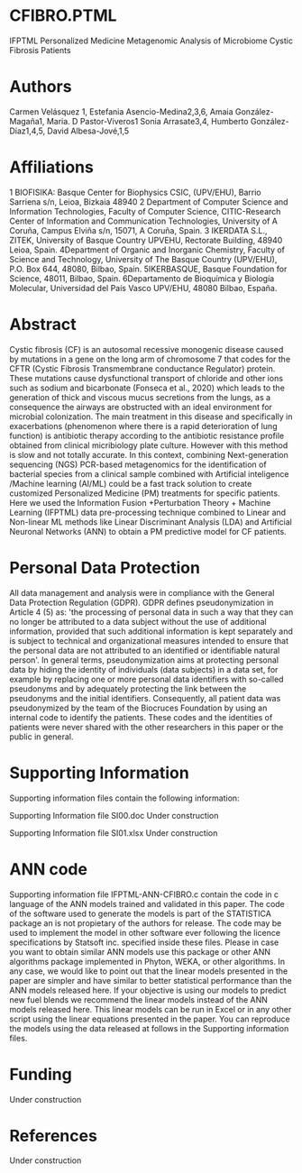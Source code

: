 # CFIBRO.PTML
IFPTML Personalized Medicine Metagenomic Analysis of Microbiome Cystic Fibrosis Patients

# Authors
Carmen Velásquez 1, Estefania Asencio-Medina2,3,6, 
Amaia González-Magaña1, Maria. D Pastor-Viveros1 
Sonia Arrasate3,4, Humberto González-Díaz1,4,5, David Albesa-Jové,1,5

# Affiliations
1 BIOFISIKA: Basque Center for Biophysics CSIC, (UPV/EHU), Barrio Sarriena s/n, Leioa, Bizkaia 48940
2 Department of Computer Science and Information Technologies, Faculty of Computer Science, CITIC-Research Center of Information and Communication Technologies, University of A Coruña, Campus Elviña s/n, 15071, A Coruña, Spain.
3 IKERDATA S.L., ZITEK, University of Basque Country UPVEHU, Rectorate Building, 48940 Leioa, Spain.
4Department of Organic and Inorganic Chemistry, Faculty of Science and Technology, University of The Basque Country (UPV/EHU), P.O. Box 644, 48080, Bilbao, Spain.
5IKERBASQUE, Basque Foundation for Science, 48011, Bilbao, Spain.
6Departamento de Bioquímica y Biología Molecular, Universidad del País Vasco UPV/EHU, 48080 Bilbao, España.

# Abstract
Cystic fibrosis (CF) is an autosomal recessive monogenic disease caused by mutations in a gene on the long arm of chromosome 7 that codes for the CFTR (Cystic Fibrosis Transmembrane conductance Regulator) protein. These mutations cause dysfunctional transport of chloride and other ions such as sodium and bicarbonate (Fonseca et al., 2020) which leads to the generation of thick and viscous mucus secretions from the lungs, as a consequence the airways are obstructed with an ideal environment for microbial colonization. The main treatment in this disease and specifically in exacerbations (phenomenon where there is a rapid deterioration of lung function) is antibiotic therapy according to the antibiotic resistance profile obtained from clinical micribiology plate culture. However with this method is slow and not totally accurate. In this context, combining Next-generation sequencing (NGS) PCR-based metagenomics for the identification of bacterial species from a clinical sample combined with Artificial inteligence /Machine learning (AI/ML) could be a fast track solution to create customized Personalized Medicine (PM) treatments for specific patients. Here we used the  Information Fusion +Perturbation Theory + Machine Learning (IFPTML) data pre-processing technique combined to Linear and Non-linear ML methods like Linear Discriminant Analysis (LDA) and Artificial Neuronal Networks (ANN) to obtain a PM predictive model for CF patients. 

# Personal Data Protection

All data management and analysis were in compliance with the General Data Protection Regulation (GDPR). GDPR defines pseudonymization in Article 4 (5) as: 'the processing of personal data in such a way that they can no longer be attributed to a data subject without the use of additional information, provided that such additional information is kept separately and is subject to technical and organizational measures intended to ensure that the personal data are not attributed to an identified or identifiable natural person'. In general terms, pseudonymization aims at protecting personal data by hiding the identity of individuals (data subjects) in a data set, for example by replacing one or more personal data identifiers with so-called pseudonyms and by adequately protecting the link between the pseudonyms and the initial identifiers. Consequently, all patient data was pseudonymized by the team of the Biocruces Foundation by using an internal code to identify the patients. These codes and the identities of patients were never shared with the other researchers in this paper or the public in general. 

# Supporting Information
Supporting information files contain the following information:

Supporting Information file SI00.doc
Under construction

Supporting Information file SI01.xlsx
Under construction

# ANN code
Supporting information file IFPTML-ANN-CFIBRO.c contain the code in c language of the ANN models trained and validated in this paper. The code of the software used to generate the models is part of the STATISTICA package an is not propietary of the authors for release. The code may be used to implement the model in other software ever following the licence specifications by Statsoft inc. specified inside these files. Please in case you want to obtain similar ANN models use this package or other ANN algorithms package implemented in Phyton, WEKA, or other algorithms. In any case, we would like to point out that the linear models presented in the paper are simpler and have similar to better statistical performance than the ANN models released here. If your objective is using our models to predict new fuel blends we recommend the linear models instead of the ANN models released here. This linear models can be run in Excel or in any other script using the linear equations presented in the paper. You can reproduce the models using the data released at follows in the Supporting information files.

# Funding
Under construction

# References
Under construction


